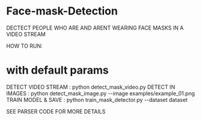 # Face-mask-Detection

DECTECT PEOPLE WHO ARE AND ARENT WEARING FACE MASKS IN A VIDEO STREAM

HOW TO RUN: 

 
# with default params

DETECT VIDEO STREAM : python detect_mask_video.py
DETECT IN IMAGES    : python detect_mask_image.py --image examples/example_01.png 
TRAIN MODEL & SAVE  : python train_mask_detector.py --dataset dataset


SEE PARSER CODE FOR MORE DETAILS
